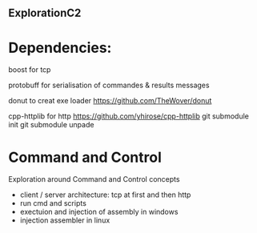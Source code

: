 ## ExplorationC2

# Dependencies:

boost for tcp 

protobuff for serialisation of commandes & results messages

donut to creat exe loader https://github.com/TheWover/donut

cpp-httplib for http https://github.com/yhirose/cpp-httplib 
git submodule init
git submodule unpade

# Command and Control

Exploration around Command and Control concepts
- client / server architecture: tcp at first and then http
- run cmd and scripts 
- exectuion and injection of assembly in windows
- injection assembler in linux

